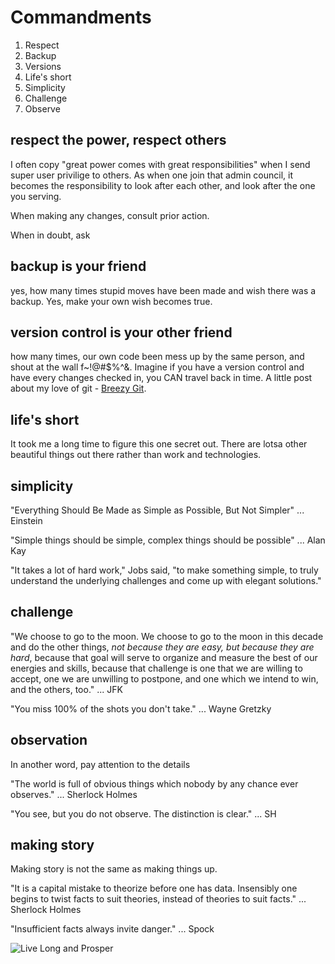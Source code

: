 Commandments
======
1. Respect
2. Backup
3. Versions
4. Life's short
5. Simplicity
6. Challenge
7. Observe

## respect the power, respect others
I often copy "great power comes with great responsibilities" when I send super user privilige to others. As when one join that admin council, it becomes the responsibility to look after each other, and look after the one you serving.

When making any changes, consult prior action. 

When in doubt, ask

## backup is your friend
yes, how many times stupid moves have been made and wish there was a backup. 
Yes, make your own wish becomes true.

## version control is your other friend
how many times, our own code been mess up by the same person, and shout at the wall f~!@#$%^&.
Imagine if you have a version control and have every changes checked in, you CAN travel back in time. 
A little post about my love of git - [Breezy Git][1]. 

## life's short
It took me a long time to figure this one secret out. There are lotsa other beautiful things out there rather than work and technologies.

## simplicity
"Everything Should Be Made as Simple as Possible, But Not Simpler" ... Einstein

"Simple things should be simple, complex things should be possible" ... Alan Kay

"It takes a lot of hard work," Jobs said, "to make something simple, to truly understand the underlying challenges and come up with elegant solutions."

## challenge
"We choose to go to the moon. We choose to go to the moon in this decade and do the other things, *not because they are easy, but because they are hard*, because that goal will serve to organize and measure the best of our energies and skills, because that challenge is one that we are willing to accept, one we are unwilling to postpone, and one which we intend to win, and the others, too." ... JFK

"You miss 100% of the shots you don't take." ... Wayne Gretzky

## observation
In another word, pay attention to the details

"The world is full of obvious things which nobody by any chance ever observes." ... Sherlock Holmes

"You see, but you do not observe. The distinction is clear." ... SH


## making story
Making story is not the same as making things up.

"It is a capital mistake to theorize before one has data. Insensibly one begins to twist facts to suit theories, instead of theories to suit facts." ... Sherlock Holmes

"Insufficient facts always invite danger." ... Spock




![Live Long and Prosper][Vulcan]

[vulcan]: https://pbs.twimg.com/media/CA_0CFVUkAAFu5G.png
[1]: http://mjliu.com/git "Breezy Git"
